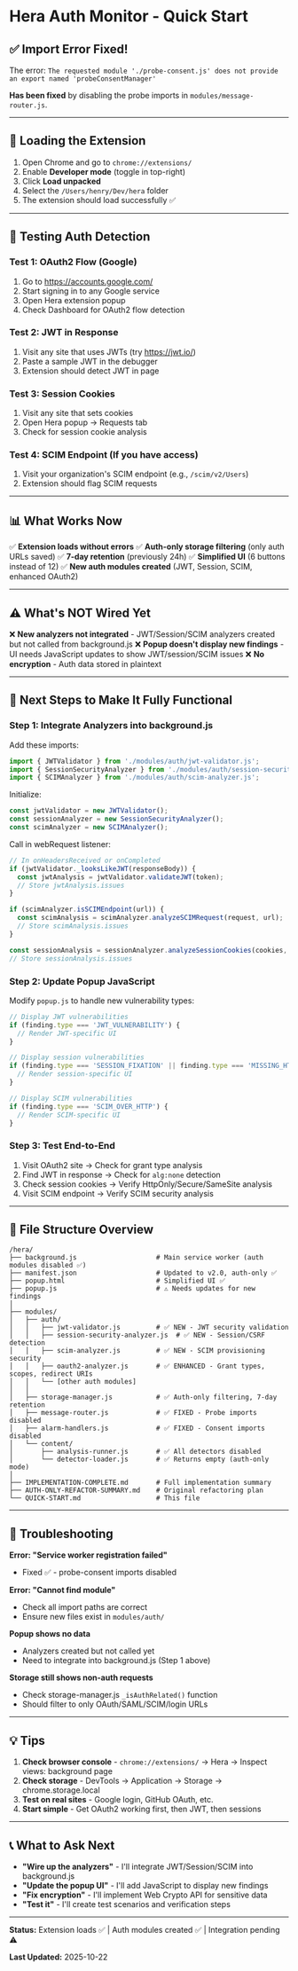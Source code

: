 # Hera Auth Monitor - Quick Start

## ✅ Import Error Fixed!

The error: `The requested module './probe-consent.js' does not provide an export named 'probeConsentManager'`

**Has been fixed** by disabling the probe imports in `modules/message-router.js`.

---

## 🚀 Loading the Extension

1. Open Chrome and go to `chrome://extensions/`
2. Enable **Developer mode** (toggle in top-right)
3. Click **Load unpacked**
4. Select the `/Users/henry/Dev/hera` folder
5. The extension should load successfully ✅

---

## 🧪 Testing Auth Detection

### Test 1: OAuth2 Flow (Google)
1. Go to https://accounts.google.com/
2. Start signing in to any Google service
3. Open Hera extension popup
4. Check Dashboard for OAuth2 flow detection

### Test 2: JWT in Response
1. Visit any site that uses JWTs (try https://jwt.io/)
2. Paste a sample JWT in the debugger
3. Extension should detect JWT in page

### Test 3: Session Cookies
1. Visit any site that sets cookies
2. Open Hera popup → Requests tab
3. Check for session cookie analysis

### Test 4: SCIM Endpoint (If you have access)
1. Visit your organization's SCIM endpoint (e.g., `/scim/v2/Users`)
2. Extension should flag SCIM requests

---

## 📊 What Works Now

✅ **Extension loads without errors**
✅ **Auth-only storage filtering** (only auth URLs saved)
✅ **7-day retention** (previously 24h)
✅ **Simplified UI** (6 buttons instead of 12)
✅ **New auth modules created** (JWT, Session, SCIM, enhanced OAuth2)

---

## ⚠️ What's NOT Wired Yet

❌ **New analyzers not integrated** - JWT/Session/SCIM analyzers created but not called from background.js
❌ **Popup doesn't display new findings** - UI needs JavaScript updates to show JWT/session/SCIM issues
❌ **No encryption** - Auth data stored in plaintext

---

## 🔧 Next Steps to Make It Fully Functional

### Step 1: Integrate Analyzers into background.js

Add these imports:
```javascript
import { JWTValidator } from './modules/auth/jwt-validator.js';
import { SessionSecurityAnalyzer } from './modules/auth/session-security-analyzer.js';
import { SCIMAnalyzer } from './modules/auth/scim-analyzer.js';
```

Initialize:
```javascript
const jwtValidator = new JWTValidator();
const sessionAnalyzer = new SessionSecurityAnalyzer();
const scimAnalyzer = new SCIMAnalyzer();
```

Call in webRequest listener:
```javascript
// In onHeadersReceived or onCompleted
if (jwtValidator._looksLikeJWT(responseBody)) {
  const jwtAnalysis = jwtValidator.validateJWT(token);
  // Store jwtAnalysis.issues
}

if (scimAnalyzer.isSCIMEndpoint(url)) {
  const scimAnalysis = scimAnalyzer.analyzeSCIMRequest(request, url);
  // Store scimAnalysis.issues
}

const sessionAnalysis = sessionAnalyzer.analyzeSessionCookies(cookies, url, isHttps);
// Store sessionAnalysis.issues
```

### Step 2: Update Popup JavaScript

Modify `popup.js` to handle new vulnerability types:
```javascript
// Display JWT vulnerabilities
if (finding.type === 'JWT_VULNERABILITY') {
  // Render JWT-specific UI
}

// Display session vulnerabilities
if (finding.type === 'SESSION_FIXATION' || finding.type === 'MISSING_HTTPONLY_FLAG') {
  // Render session-specific UI
}

// Display SCIM vulnerabilities
if (finding.type === 'SCIM_OVER_HTTP') {
  // Render SCIM-specific UI
}
```

### Step 3: Test End-to-End

1. Visit OAuth2 site → Check for grant type analysis
2. Find JWT in response → Check for `alg:none` detection
3. Check session cookies → Verify HttpOnly/Secure/SameSite analysis
4. Visit SCIM endpoint → Verify SCIM security analysis

---

## 📁 File Structure Overview

```
/hera/
├── background.js                    # Main service worker (auth modules disabled ✅)
├── manifest.json                    # Updated to v2.0, auth-only ✅
├── popup.html                       # Simplified UI ✅
├── popup.js                         # ⚠️ Needs updates for new findings
│
├── modules/
│   ├── auth/
│   │   ├── jwt-validator.js         # ✅ NEW - JWT security validation
│   │   ├── session-security-analyzer.js  # ✅ NEW - Session/CSRF detection
│   │   ├── scim-analyzer.js         # ✅ NEW - SCIM provisioning security
│   │   ├── oauth2-analyzer.js       # ✅ ENHANCED - Grant types, scopes, redirect URIs
│   │   └── [other auth modules]
│   │
│   ├── storage-manager.js           # ✅ Auth-only filtering, 7-day retention
│   ├── message-router.js            # ✅ FIXED - Probe imports disabled
│   ├── alarm-handlers.js            # ✅ FIXED - Consent imports disabled
│   └── content/
│       ├── analysis-runner.js       # ✅ All detectors disabled
│       └── detector-loader.js       # ✅ Returns empty (auth-only mode)
│
├── IMPLEMENTATION-COMPLETE.md       # Full implementation summary
├── AUTH-ONLY-REFACTOR-SUMMARY.md    # Original refactoring plan
└── QUICK-START.md                   # This file
```

---

## 🐛 Troubleshooting

**Error: "Service worker registration failed"**
- Fixed ✅ - probe-consent imports disabled

**Error: "Cannot find module"**
- Check all import paths are correct
- Ensure new files exist in `modules/auth/`

**Popup shows no data**
- Analyzers created but not called yet
- Need to integrate into background.js (Step 1 above)

**Storage still shows non-auth requests**
- Check storage-manager.js `_isAuthRelated()` function
- Should filter to only OAuth/SAML/SCIM/login URLs

---

## 💡 Tips

1. **Check browser console** - `chrome://extensions/` → Hera → Inspect views: background page
2. **Check storage** - DevTools → Application → Storage → chrome.storage.local
3. **Test on real sites** - Google login, GitHub OAuth, etc.
4. **Start simple** - Get OAuth2 working first, then JWT, then sessions

---

## 📞 What to Ask Next

- **"Wire up the analyzers"** - I'll integrate JWT/Session/SCIM into background.js
- **"Update the popup UI"** - I'll add JavaScript to display new findings
- **"Fix encryption"** - I'll implement Web Crypto API for sensitive data
- **"Test it"** - I'll create test scenarios and verification steps

---

**Status:** Extension loads ✅ | Auth modules created ✅ | Integration pending ⚠️

**Last Updated:** 2025-10-22
